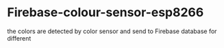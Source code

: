 # Firebase-colour-sensor-esp8266
the colors are detected by color sensor and send to Firebase database for different 
